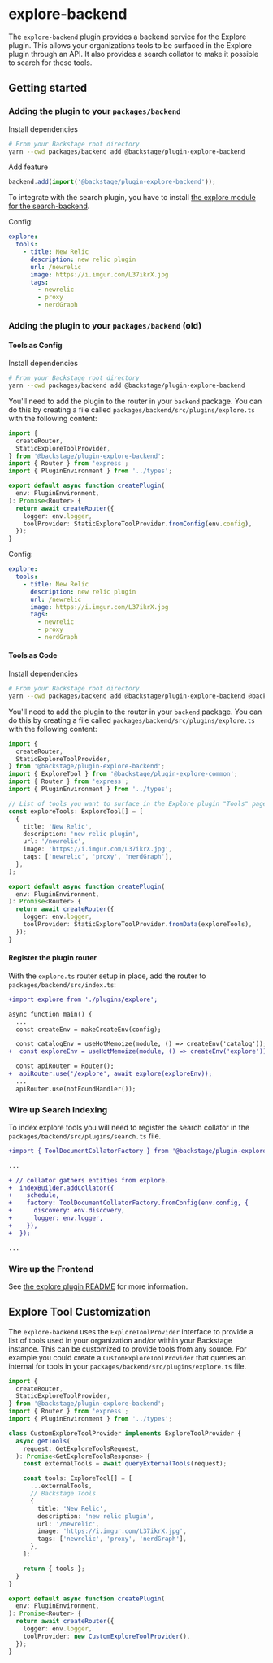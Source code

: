 # explore-backend

The `explore-backend` plugin provides a backend service for the Explore plugin.
This allows your organizations tools to be surfaced in the Explore plugin
through an API. It also provides a search collator to make it possible to search
for these tools.

## Getting started

### Adding the plugin to your `packages/backend`

Install dependencies

```bash
# From your Backstage root directory
yarn --cwd packages/backend add @backstage/plugin-explore-backend
```

Add feature

```ts title="packages/backend/src/index.ts"
backend.add(import('@backstage/plugin-explore-backend'));
```

To integrate with the search plugin, you have to install
[the explore module for the search-backend](../search-backend-module-explore).

Config:

```yaml
explore:
  tools:
    - title: New Relic
      description: new relic plugin
      url: /newrelic
      image: https://i.imgur.com/L37ikrX.jpg
      tags:
        - newrelic
        - proxy
        - nerdGraph
```

### Adding the plugin to your `packages/backend` (old)

#### Tools as Config

Install dependencies

```bash
# From your Backstage root directory
yarn --cwd packages/backend add @backstage/plugin-explore-backend
```

You'll need to add the plugin to the router in your `backend` package. You can
do this by creating a file called `packages/backend/src/plugins/explore.ts` with the following content:

```ts title="packages/backend/src/plugins/explore.ts"
import {
  createRouter,
  StaticExploreToolProvider,
} from '@backstage/plugin-explore-backend';
import { Router } from 'express';
import { PluginEnvironment } from '../types';

export default async function createPlugin(
  env: PluginEnvironment,
): Promise<Router> {
  return await createRouter({
    logger: env.logger,
    toolProvider: StaticExploreToolProvider.fromConfig(env.config),
  });
}
```

Config:

```yaml
explore:
  tools:
    - title: New Relic
      description: new relic plugin
      url: /newrelic
      image: https://i.imgur.com/L37ikrX.jpg
      tags:
        - newrelic
        - proxy
        - nerdGraph
```

#### Tools as Code

Install dependencies

```bash
# From your Backstage root directory
yarn --cwd packages/backend add @backstage/plugin-explore-backend @backstage/plugin-explore-common
```

You'll need to add the plugin to the router in your `backend` package. You can
do this by creating a file called `packages/backend/src/plugins/explore.ts` with the following content:

```ts
import {
  createRouter,
  StaticExploreToolProvider,
} from '@backstage/plugin-explore-backend';
import { ExploreTool } from '@backstage/plugin-explore-common';
import { Router } from 'express';
import { PluginEnvironment } from '../types';

// List of tools you want to surface in the Explore plugin "Tools" page.
const exploreTools: ExploreTool[] = [
  {
    title: 'New Relic',
    description: 'new relic plugin',
    url: '/newrelic',
    image: 'https://i.imgur.com/L37ikrX.jpg',
    tags: ['newrelic', 'proxy', 'nerdGraph'],
  },
];

export default async function createPlugin(
  env: PluginEnvironment,
): Promise<Router> {
  return await createRouter({
    logger: env.logger,
    toolProvider: StaticExploreToolProvider.fromData(exploreTools),
  });
}
```

#### Register the plugin router

With the `explore.ts` router setup in place, add the router to
`packages/backend/src/index.ts`:

```diff
+import explore from './plugins/explore';

async function main() {
  ...
  const createEnv = makeCreateEnv(config);

  const catalogEnv = useHotMemoize(module, () => createEnv('catalog'));
+  const exploreEnv = useHotMemoize(module, () => createEnv('explore'));

  const apiRouter = Router();
+  apiRouter.use('/explore', await explore(exploreEnv));
  ...
  apiRouter.use(notFoundHandler());
```

### Wire up Search Indexing

To index explore tools you will need to register the search collator in the
`packages/backend/src/plugins/search.ts` file.

```diff
+import { ToolDocumentCollatorFactory } from '@backstage/plugin-explore-backend';

...

+ // collator gathers entities from explore.
+  indexBuilder.addCollator({
+    schedule,
+    factory: ToolDocumentCollatorFactory.fromConfig(env.config, {
+      discovery: env.discovery,
+      logger: env.logger,
+    }),
+  });

...
```

### Wire up the Frontend

See [the explore plugin README](../explore/README.md) for more information.

## Explore Tool Customization

The `explore-backend` uses the `ExploreToolProvider` interface to provide a list
of tools used in your organization and/or within your Backstage instance. This
can be customized to provide tools from any source. For example you could create
a `CustomExploreToolProvider` that queries an internal for tools in your
`packages/backend/src/plugins/explore.ts` file.

```ts
import {
  createRouter,
  StaticExploreToolProvider,
} from '@backstage/plugin-explore-backend';
import { Router } from 'express';
import { PluginEnvironment } from '../types';

class CustomExploreToolProvider implements ExploreToolProvider {
  async getTools(
    request: GetExploreToolsRequest,
  ): Promise<GetExploreToolsResponse> {
    const externalTools = await queryExternalTools(request);

    const tools: ExploreTool[] = [
      ...externalTools,
      // Backstage Tools
      {
        title: 'New Relic',
        description: 'new relic plugin',
        url: '/newrelic',
        image: 'https://i.imgur.com/L37ikrX.jpg',
        tags: ['newrelic', 'proxy', 'nerdGraph'],
      },
    ];

    return { tools };
  }
}

export default async function createPlugin(
  env: PluginEnvironment,
): Promise<Router> {
  return await createRouter({
    logger: env.logger,
    toolProvider: new CustomExploreToolProvider(),
  });
}
```
